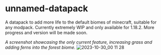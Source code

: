 # unnamed-datapack
A datapack to add more life to the default biomes of minecraft, suitable for any modpack.
Currently extremely WIP and only available for 1.18.2. More progress and version will be made soon.

*A screenshot showcasing the only current feature, increasing grass and adding ferns into the forest biome.*
![2023-10-30_00 11 28](https://github.com/Y1rd/unnamed-datapack/assets/100542617/c2ab6325-9419-4e05-be96-239403a65c0a)
